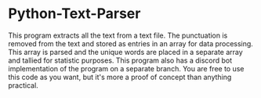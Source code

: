 # Python-Text-Parser
This program extracts all the text from a text file. The punctuation is removed from the text and stored as entries in an array for data processing. This array is parsed and the unique words are placed in a separate array and tallied for statistic purposes. This program also has a discord bot implementation of the program on a separate branch. You are free to use this code as you want, but it's more a proof of concept than anything practical.
